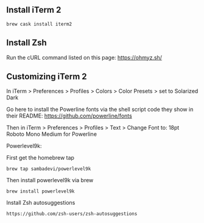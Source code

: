 ## Install iTerm 2

    brew cask install iterm2

## Install Zsh

Run the cURL command listed on this page: https://ohmyz.sh/

## Customizing iTerm 2

In iTerm > Preferences > Profiles > Colors > Color Presets > set to Solarized Dark 

Go here to install the Powerline fonts via the shell script code they show in their README: https://github.com/powerline/fonts

Then in iTerm > Preferences > Profiles > Text > Change Font to: 18pt Roboto Mono Medium for Powerline

Powerlevel9k:

First get the homebrew tap

    brew tap sambadevi/powerlevel9k

Then install powerlevel9k via brew

    brew install powerlevel9k
    
Install Zsh autosuggestions

    https://github.com/zsh-users/zsh-autosuggestions
